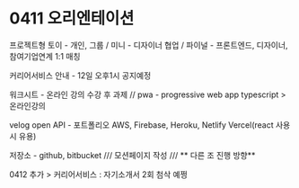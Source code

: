 # 0411 오리엔테이션

프로젝트형
토이 - 개인, 그룹
 / 미니 - 디자이너 협업
 / 파이널 - 프론트엔드, 디자이너,
참여기업연계 1:1 매칭

커리어서비스 안내 - 12일 오후1시 공지예정

워크시트 - 온라인 강의 수강 후 과제
//
pwa - progressive web app
typescript > 온라인강의

velog
open API - 포트폴리오
AWS, Firebase, Heroku, Netlify
Vercel(react 사용시 유용)

저장소 - github, bitbucket
///
모션페이지 작성
///
** 다른 조 진행 방향**

0412 추가 > 커리어서비스 : 자기소개서 2회 첨삭 예쩡

